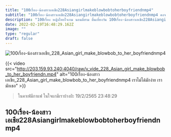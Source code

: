 ```yaml
---
title: "100เรื่อง-น้องสาวเอเชีย228Asiangirlmakeblowbobtoherboyfriendnmp4"
subtitle: "100เรื่อง-น้องสาวเอเชีย228Asiangirlmakeblowbobtoherboyfriendnmp4 คงจะมีแต่แชมพูเท่านั้นแหละ ที่เป็นห่วงผม"
description: "100เรื่อง หญิงไทยใจงาม นอนตีสาม ตื่นเที่ยงวัน 100เรื่อง-น้องสาวเอเชีย228Asiangirlmakeblowbobtoherboyfriendnmp4 19/2/2565 23:48:29"
date: 2022-02-19T16:48:29.162Z
image: ""
type: "regular"
draft: false
---
```


![100เรื่อง-น้องสาวเอเชีย_228_Asian_girl_make_blowbob_to_her_boyfriendnmp4](http://203.159.93.240:4040/raw/v_vide_228_Asian_girl_make_blowbob_to_her_boyfriendn.jpg)

{{< video src="http://203.159.93.240:4040/raw/v_vide_228_Asian_girl_make_blowbob_to_her_boyfriendn.mp4" alt="100เรื่อง-น้องสาวเอเชีย_228_Asian_girl_make_blowbob_to_her_boyfriendnmp4 เราไม่ได้มักง่าย เรามักเธอ" >}}


> ในคาเฟ่มีกาแฟ ในใจแกมีเราบ้างป่ะ 19/2/2565 23:48:29

## 100เรื่อง-น้องสาวเอเชีย228Asiangirlmakeblowbobtoherboyfriendnmp4
